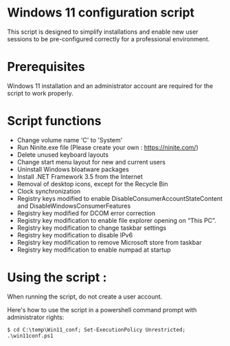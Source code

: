# Windows 11 configuration script
This script is designed to simplify installations and enable new user sessions to be pre-configured correctly for a professional environment.

# Prerequisites
Windows 11 installation and an administrator account are required for the script to work properly.

# Script functions
* Change volume name 'C' to 'System'
* Run Ninite.exe file (Please create your own : https://ninite.com/)
* Delete unused keyboard layouts
* Change start menu layout for new and current users
* Uninstall Windows bloatware packages
* Install .NET Framework 3.5 from the Internet
* Removal of desktop icons, except for the Recycle Bin
* Clock synchronization
* Registry keys modified to enable DisableConsumerAccountStateContent and DisableWindowsConsumerFeatures
* Registry key modified for DCOM error correction
* Registry key modification to enable file explorer opening on “This PC”.
* Registry key modification to change taskbar settings
* Registry key modification to disable IPv6
* Registry key modification to remove Microsoft store from taskbar
* Registry key modification to enable numpad at startup

# Using the script :
When running the script, do not create a user account.

Here's how to use the script in a powershell command prompt with administrator rights:
```
$ cd C:\temp\Win11_conf; Set-ExecutionPolicy Unrestricted; .\win11conf.ps1
```
